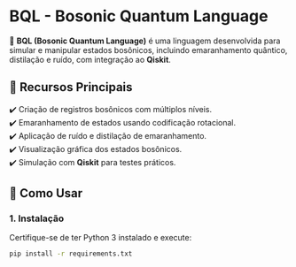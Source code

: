 # BQL - Bosonic Quantum Language

🚀 **BQL (Bosonic Quantum Language)** é uma linguagem desenvolvida para simular e manipular estados bosônicos, incluindo emaranhamento quântico, distilação e ruído, com integração ao **Qiskit**.

## 📌 Recursos Principais
✔️ Criação de registros bosônicos com múltiplos níveis.  
✔️ Emaranhamento de estados usando codificação rotacional.  
✔️ Aplicação de ruído e distilação de emaranhamento.  
✔️ Visualização gráfica dos estados bosônicos.  
✔️ Simulação com **Qiskit** para testes práticos.

## 🚀 Como Usar
### **1. Instalação**
Certifique-se de ter Python 3 instalado e execute:
```bash
pip install -r requirements.txt

